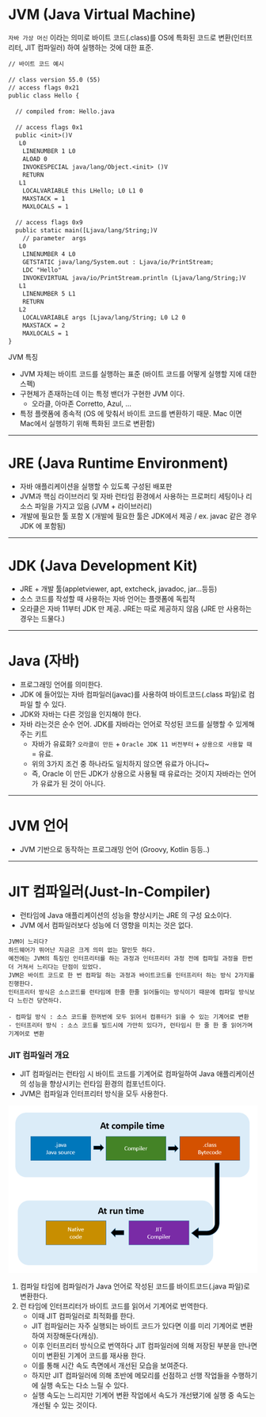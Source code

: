 # JVM (Java Virtual Machine)

`자바 가상 머신` 이라는 의미로 바이트 코드(.class)를 OS에 특화된 코드로 변환(인터프리터, JIT 컴파일러) 하여 실행하는 것에 대한 표준.

```
// 바이트 코드 예시

// class version 55.0 (55)
// access flags 0x21
public class Hello {

  // compiled from: Hello.java

  // access flags 0x1
  public <init>()V
   L0
    LINENUMBER 1 L0
    ALOAD 0
    INVOKESPECIAL java/lang/Object.<init> ()V
    RETURN
   L1
    LOCALVARIABLE this LHello; L0 L1 0
    MAXSTACK = 1
    MAXLOCALS = 1

  // access flags 0x9
  public static main([Ljava/lang/String;)V
    // parameter  args
   L0
    LINENUMBER 4 L0
    GETSTATIC java/lang/System.out : Ljava/io/PrintStream;
    LDC "Hello"
    INVOKEVIRTUAL java/io/PrintStream.println (Ljava/lang/String;)V
   L1
    LINENUMBER 5 L1
    RETURN
   L2
    LOCALVARIABLE args [Ljava/lang/String; L0 L2 0
    MAXSTACK = 2
    MAXLOCALS = 1
}
```

JVM 특징
- JVM 자체는 바이트 코드를 실행하는 표준 (바이트 코드를 어떻게 실행할 지에 대한 스펙)
- 구현체가 존재하는데 이는 특정 밴더가 구현한 JVM 이다.
  - 오라클, 아마존 Corretto, Azul, ...
- 특정 플랫폼에 종속적 (OS 에 맞춰서 바이트 코드를 변환하기 때문. Mac 이면 Mac에서 실행하기 위해 특화된 코드로 변환함)

---

# JRE (Java Runtime Environment)

- 자바 애플리케이션을 실행할 수 있도록 구성된 배포판
- JVM과 핵심 라이브러리 및 자바 런타임 환경에서 사용하는 프로퍼티 세팅이나 리소스 파일을 가지고 있음 (JVM + 라이브러리)
- 개발에 필요한 툴 포함 X (개발에 필요한 툴은 JDK에서 제공 / ex. javac 같은 경우 JDK 에 포함됨)

---

# JDK (Java Development Kit)

- JRE + 개발 툴(appletviewer, apt, extcheck, javadoc, jar...등등)
- 소스 코드를 작성할 때 사용하는 자바 언어는 플랫폼에 독립적
- 오라클은 자바 11부터 JDK 만 제공. JRE는 따로 제공하지 않음 (JRE 만 사용하는 경우는 드물다.)

---

# Java (자바)

- 프로그래밍 언어를 의미한다. 
- JDK 에 들어있는 자바 컴파일러(javac)를 사용하여 바이트코드(.class 파일)로 컴파일 할 수 있다.
- JDK와 자바는 다른 것임을 인지해야 한다.
- 자바 라는것은 순수 언어. JDK를 자바라는 언어로 작성된 코드를 실행할 수 있게해주는 키트
  - 자바가 유료화? `오라클이 만든` + `Oracle JDK 11 버전부터` + `상용으로 사용할 때` = 유료.
  - 위의 3가지 조건 중 하나라도 일치하지 않으면 유료가 아니다~
  - 즉, Oracle 이 만든 JDK가 상용으로 사용될 때 유료라는 것이지 자바라는 언어가 유료가 된 것이 아니다.

---

# JVM 언어

- JVM 기반으로 동작하는 프로그래밍 언어 (Groovy, Kotlin 등등..)

---

# JIT 컴파일러(Just-In-Compiler)

- 런타임에 Java 애플리케이션의 성능을 향상시키는 JRE 의 구성 요소이다.
- JVM 에서 컴파일러보다 성능에 더 영향을 미치는 것은 없다.

```
JVM이 느리다?
하드웨어가 뛰어난 지금은 크게 의미 없는 말인듯 하다.
예전에는 JVM의 특징인 인터프리터를 하는 과정과 인터프리터 과정 전에 컴파일 과정을 한번 더 거쳐서 느리다는 단점이 있었다.
JVM은 바이트 코드로 한 번 컴파일 하는 과정과 바이트코드를 인터프리터 하는 방식 2가지를 진행한다.
인터프리터 방식은 소스코드를 런타임에 한줄 한줄 읽어들이는 방식이기 때문에 컴파일 방식보다 느린건 당연하다.

- 컴파일 방식 : 소스 코드를 한꺼번에 모두 읽어서 컴퓨터가 읽을 수 있는 기계어로 변환
- 인터프리터 방식 : 소스 코드를 빌드시에 가만히 있다가, 런타임시 한 줄 한 줄 읽어가며 기계어로 변환 
```

### JIT 컴파일러 개요

- JIT 컴파일러는 런타임 시 바이트 코드를 기계어로 컴파일하여 Java 애플리케이션의 성능을 향상시키는 런타임 환경의 컴포넌트이다.
- JVM은 컴파일과 인터프리터 방식을 모두 사용한다.

![img_3.png](img_3.png)

1. 컴파일 타임에 컴파일러가 Java 언어로 작성된 코드를 바이트코드(.java 파일)로 변환한다.
2. 런 타임에 인터프리터가 바이트 코드를 읽어서 기계어로 번역한다.
   - 이때 JIT 컴파일러로 최적화를 한다.
   - JIT 컴파일러는 자주 실행되는 바이트 코드가 있다면 이를 미리 기계어로 변환하여 저장해둔다(캐싱).
   - 이후 인터프리터 방식으로 번역하다 JIT 컴파일러에 의해 저장된 부분을 만나면 이미 변환된 기계어 코드를 재사용 한다.
   - 이를 통해 시간 속도 측면에서 개선된 모습을 보여준다. 
   - 하지만 JIT 컴파일러에 의해 초반에 메모리를 선점하고 선행 작업들을 수행하기에 실행 속도는 다소 느릴 수 있다.
   - 실행 속도는 느리지만 기계어 변환 작업에서 속도가 개선됐기에 실행 중 속도는 개선될 수 있는 것이다.
